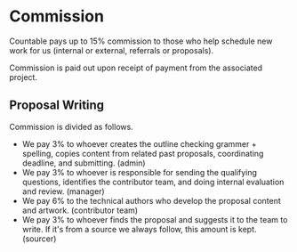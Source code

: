 # Commission

Countable pays up to 15% commission to those who help schedule new work for us (internal or external, referrals or proposals).

Commission is paid out upon receipt of payment from the associated project.

## Proposal Writing

Commission is divided as follows.
  * We pay 3% to whoever creates the outline checking grammer + spelling, copies content from related past proposals, coordinating deadline, and submitting. (admin)
  * We pay 3% to whoever is responsible for sending the qualifying questions, identifies the contributor team, and doing internal evaluation and review. (manager)
  * We pay 6% to the technical authors who develop the proposal content and artwork. (contributor team)
  * We pay 3% to whoever finds the proposal and suggests it to the team to write. If it's from a source we always follow, this amount is kept. (sourcer)
  


